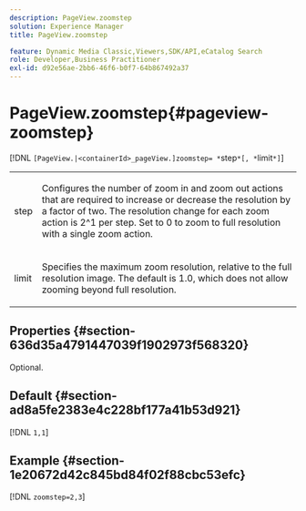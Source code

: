 ```yaml
---
description: PageView.zoomstep
solution: Experience Manager
title: PageView.zoomstep

feature: Dynamic Media Classic,Viewers,SDK/API,eCatalog Search
role: Developer,Business Practitioner
exl-id: d92e56ae-2bb6-46f6-b0f7-64b867492a37
---
```

# PageView.zoomstep{#pageview-zoomstep}

  [!DNL `[PageView.|<containerId>_pageView.]zoomstep= *`step`*[, *`limit`*]`]

<table id="table_82C9252157DB41B5B98505855975D2F5"> 
 <tbody> 
  <tr> 
   <td colname="col1"> <p> <span class="codeph"><span class="varname"> step</span></span> </p> </td> 
   <td colname="col2"> <p> Configures the number of zoom in and zoom out actions that are required to increase or decrease the resolution by a factor of two. The resolution change for each zoom action is 2^1 per step. Set to <span class="codeph"> 0</span> to zoom to full resolution with a single zoom action. </p> </td> 
  </tr> 
  <tr> 
   <td colname="col1"> <p><span class="codeph"><span class="varname"> limit</span></span> </p> </td> 
   <td colname="col2"> <p> Specifies the maximum zoom resolution, relative to the full resolution image. The default is <span class="codeph"> 1.0</span>, which does not allow zooming beyond full resolution. </p> </td> 
  </tr> 
 </tbody> 
</table>

## Properties {#section-636d35a4791447039f1902973f568320}

Optional.

## Default {#section-ad8a5fe2383e4c228bf177a41b53d921}

[!DNL `1,1`]

## Example {#section-1e20672d42c845bd84f02f88cbc53efc}

[!DNL `zoomstep=2,3`]
